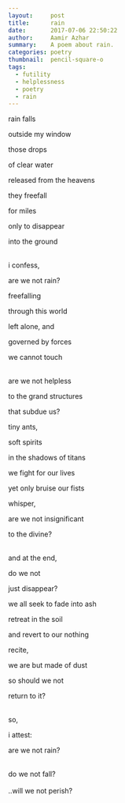 ```yaml
---
layout:     post
title:      rain
date:       2017-07-06 22:50:22
author:     Aamir Azhar
summary:    A poem about rain.
categories: poetry
thumbnail:  pencil-square-o
tags:
  - futility
  - helplessness
  - poetry
  - rain
---
```

rain falls

outside my window

those drops

of clear water

released from the heavens

they freefall

for miles

only to disappear

into the ground

<br>
i confess,

are we not rain?

freefalling

through this world

left alone, and

governed by forces

we cannot touch

<br>
are we not helpless

to the grand structures

that subdue us?

tiny ants,

soft spirits

in the shadows of titans

we fight for our lives

yet only bruise our fists

whisper,

are we not insignificant

to the divine?

<br>
and at the end,

do we not

just disappear?

we all seek to fade into ash

retreat in the soil

and revert to our nothing

recite,

we are but made of dust

so should we not

return to it?

<br>
so,

i attest:

are we not rain?

<br>
do we not fall?

<br>
<br>
..will we not perish?
